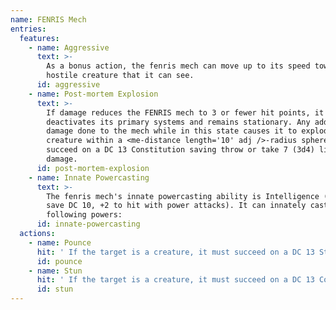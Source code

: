 ```yaml
---
name: FENRIS Mech
entries:
  features:
    - name: Aggressive
      text: >-
        As a bonus action, the fenris mech can move up to its speed toward a
        hostile creature that it can see.
      id: aggressive
    - name: Post-mortem Explosion
      text: >-
        If damage reduces the FENRIS mech to 3 or fewer hit points, it
        deactivates its primary systems and remains stationary. Any additinonal
        damage done to the mech while in this state causes it to explode. Any
        creature within a <me-distance length='10' adj />-radius sphere must
        succeed on a DC 13 Constitution saving throw or take 7 (3d4) lightning
        damage.
      id: post-mortem-explosion
    - name: Innate Powercasting
      text: >-
        The fenris mech's innate powercasting ability is Intelligence (power
        save DC 10, +2 to hit with power attacks). It can innately cast the
        following powers:
      id: innate-powercasting
  actions:
    - name: Pounce
      hit: ' If the target is a creature, it must succeed on a DC 13 Strength saving throw or be knocked prone'
      id: pounce
    - name: Stun
      hit: ' If the target is a creature, it must succeed on a DC 13 Constitution saving throw or be stunned until the end of its next turn'
      id: stun
---
```

